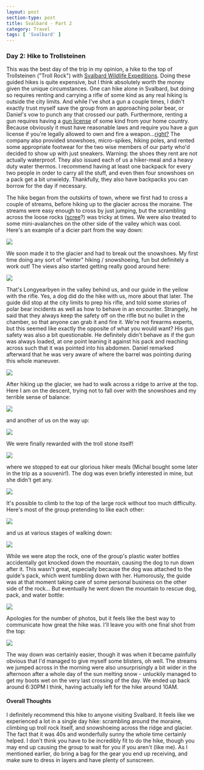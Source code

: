 ```yaml
---
layout: post
section-type: post
title: Svalbard - Part 2
category: Travel
tags: [ 'Svalbard' ]
---
```


### Day 2: Hike to Trollsteinen

This was the best day of the trip in my opinion, a hike to the top of Trollsteinen ("Troll Rock") with 
[Svalbard Wildlife Expeditions](http://www.wildlife.no/activities/winter-activities/day-trips/mountain-hike-to-trollsteinen/).
Doing these guided hikes is quite expensive, but I think absolutely worth the money given the unique circumstances.
One can hike alone in Svalbard, but doing so requires renting and carrying a rifle of some kind as any real hiking
is outside the city limits.
And while I've shot a gun a couple times, I didn't exactly trust myself save the group from an approaching
polar bear, or Daniel's vow to punch any that crossed our path. 
Furthermore, renting a gun requires having a [gun license](https://www.sysselmannen.no/en/Shortcuts/Firearms/Renting-firearms/)
of some kind from your home country. Because obviously it must have reasonable laws and require 
you have a gun license if you're legally allowed to own and fire a weapon...[right?](https://lawcenter.giffords.org/gun-laws/policy-areas/gun-owner-responsibilities/licensing/) 
The company also provided snowshoes, micro-spikes, hiking poles, and rented some appropriate footwear for the two wise members 
of our party who'd decided to show up with just sneakers. Warning: the shoes they rent are not actually waterproof.
They also issued each of us a hiker-meal and a heavy duty water thermos. I recommend having at least one backpack for
every two people in order to carry all the stuff, and even then four snowshoes on a pack get a bit unwieldy. 
Thankfully, they also have backpacks you can borrow for the day if necessary.

The hike began from the outskirts of town, where we first had to cross a couple of streams, before hiking up to the glacier
across the moraine. The streams were easy enough to cross by just jumping, but the scrambling across the loose rocks 
([scree](https://en.wikipedia.org/wiki/Scree)?) was tricky at times. We were also treated to some mini-avalanches on the 
other side of the valley which was cool. Here's an example of a dicier part from the way down:

![](https://lh3.googleusercontent.com/c_E1AUfn9GUyZKcVW7wSzIrC6OuLNy0E-EOw2SH1IqVvu4hYaSzrJ2m89Eye5ooBBmfnYlQm7lOyj5UW2uBjusqRyUId7Z2hLRHXHV3aPUEDzKRYtoKDibnzr3QCpEQWTZjY9scZEA=w2400)

We soon made it to the glacier and had to break out the snowshoes. My first time doing any sort of "winter" hiking / snowshoeing,
fun but definitely a work out! The views also started getting really good around here:

![](https://lh3.googleusercontent.com/9msi68e9vp7BTGb8dzqTI1uJ2985EWwoodlcyGpCsS0B9YlaBc9l6MTVrWJtLutKAO4vQiBIGJAyIxFsVPc-uiW7x5uB1QzECLG7ofypD8-IOGV_3YYRkEE3pucyiqNTqrjmEViMLg=w2400)

That's Longyearbyen in the valley behind us, and our guide in the yellow with the rifle. Yes, a dog did do the hike with us, more about that later.
The guide did stop at the city limits to prep his rifle, and told some stories of polar bear incidents as well as how to behave
in an encounter. Strangely, he said that they always keep the safety off on the rifle but no bullet in the chamber, so 
that anyone can grab it and fire it. We're not firearms experts, but this seemed like exactly the opposite of what you would
want? His gun safety was also a bit questionable. He definitely didn't behave as if the gun was always loaded, at one point
leaning it against his pack and reaching across such that it was pointed into his abdomen. Daniel remarked afterward that he
was very aware of where the barrel was pointing during this whole maneuver. 

![](https://lh3.googleusercontent.com/-cYAbo13UfDNI7wtD4bphl1D0WCvh57aMuzF4Bm1z2mSvSENgHY3_kZ59hbW5bpxvEPPiuHTeX58ebanb7V68MKam4hx9UieDCOX83-np6caxXKpAueDlyDgW6urECzUcIIRDGSrmQ=w2400)

After hiking up the glacier, we had to walk across a ridge to arrive at the top. Here I am on the descent, trying not to fall over
with the snowshoes and my terrible sense of balance:

![](https://lh3.googleusercontent.com/WIivm-RGq21uQXdxGMF_0IuYdqjfENVWOTZBFCLq62ooQIpnofpLHLGY-XFjS2RVqkhXMZEK-yiEPCJQU0Y5B7xXeK4ZLMgv81AoG1JA34VWnBCxe-QmCDQfFA6kQ1B0mOaNEmGC_g=w2400)

and another of us on the way up:

![](https://lh3.googleusercontent.com/KIDPkU8E5Du9WWA91uda825sRZZP7nKIwo8f-Hj4_7SlKJlG1Ii7f1_d7ijojRlKjhMMyl2VXi2ReKx20KgLBmE2TA5RpYcwsbDVBfMTmEUjPjKKFoWG8eJa_OLHiPvbFgY5tBdUEA=w2400)

We were finally rewarded with the troll stone itself!

![](https://lh3.googleusercontent.com/pNO-lFhgd6LVUmXa2-QDzjXibg_jPsiFtBsOcwcscMJL1rP5EH30FcQ62xhhbCl1ASSAOC3r_3RgDNY4uju-D0eRMn-wP1kas89tvDXo7ZvmLyZpp06IxbIoevvKnXT6IBo-llrQGQ=w2400)

where we stopped to eat our glorious hiker meals (Michal bought some later in the trip as a souvenir!). The dog was even
briefly interested in mine, but she didn't get any.

![](https://lh3.googleusercontent.com/x-T3PqdqMhHK_xHtGEw6qtNWsQlsGDJ4pUZDhBg9SvE6hvLk_yHsRQlXBENdcChF48lBT7sJXiMhYCkf0h3S7IoDSJG0kQn7nLfYkQGi1IMy9CxLlrk9omCxbmUcEM9MGswc2Ws1hA=w2400)

It's possible to climb to the top of the large rock without too much difficulty. 
Here's most of the group pretending to like each other:

![](https://lh3.googleusercontent.com/AL36sAni8_yvohnlJOReFqJ44vgRndaSbqjBsx25aiB9kxoB_fH1vuD5ux77O1_Cgil1jnQrbxDADnm8R_wpojjO3k4ms9Mt2meZuTAdg5gsNQLwSSambKu6_9R1Qsx3WbxuszDV_g=w2400)

and us at various stages of walking down:

![](https://lh3.googleusercontent.com/xIDNMMPh1C5GgTRW-unTcuAtTPhszjA6EnshAL1_hvximVgJNRZjowuQzn1RmueIxoxC1FrxxXS_b5AGhVC5tx-lT2hrBx6vVJc0vIwOtOF68PD9ETOPTsecNEuCSjEKeAFEIIEhOw=w2400)

While we were atop the rock, one of the group's plastic water bottles accidentally got knocked down the mountain, 
causing the dog to run down after it. This wasn't great, especially because the dog was attached to the guide's pack, which went
tumbling down with her. Humorously, the guide was at that moment taking care of some personal business on the other side of the rock...
But eventually he went down the mountain to rescue dog, pack, and water bottle:

![](https://lh3.googleusercontent.com/TnT9HkX0616wolGVJZbMY-tQRtfQmw0P94Oxlgu6LRL_hAQlCZjBFSvgKpCNJlXrMXAvvyViBOx4uKK8qVV23NIEbP4HfP3AxEg7NDBYpNVkc46o-AryIZta3xTMZT6LGOfzk_r_oQ=w2400)

Apologies for the number of photos, but it feels like the best way to communicate how great the hike was. I'll leave you with 
one final shot from the top:

![](https://lh3.googleusercontent.com/P57kgNSB87Mlku6mjY57cxTciUI7ZiYe4BNwrK_k-8Pm09wnkiycBzblYiG315bWs70byKGOdEIEhXS3iOYguXcmNGTkphtNGqK-QEyBhhpdle-b6GUycCbbM7x-pCnH0x9JyhlX6A=w2400)

The way down was certainly easier, though it was when it became painfully obvious that I'd managed to give myself some
blisters, oh well. The streams we jumped across in the morning were also unsurprisingly a bit wider in the afternoon after
a whole day of the sun melting snow - unluckily managed to get my boots wet on the very last crossing of the day.
We ended up back around 6:30PM I think, having actually left for the hike around 10AM. 

#### Overall Thoughts

I definitely recommend this hike to anyone visiting Svalbard. It feels like we experienced a lot in a single day hike:
scrambling around the moraine, climbing up troll rock itself, and snowshoeing across the ridge and glacier.
The fact that it was 40s and wonderfully sunny the whole time certainly helped.
I don't think you have to be incredibly fit to do the hike, though you may end up causing the group to wait 
for you if you aren't (like me). As I mentioned earlier, do bring a bag for the gear you end
up receiving, and make sure to dress in layers and have plenty of sunscreen.